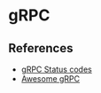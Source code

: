 # gRPC

## References

* [gRPC Status codes](https://github.com/grpc/grpc/blob/master/doc/statuscodes.md)
* [Awesome gRPC](https://github.com/grpc-ecosystem/awesome-grpc#resources)
